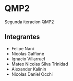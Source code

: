 # QMP2

Segunda iteracion QMP2

## Integrantes
- Felipe Nani
- Nicolas Galfione
- Ignacio Villarruel
- Mateo Nicolas Silva Trinidad
- Alexander Kalinin
- Nicolas Daniel Occhi

